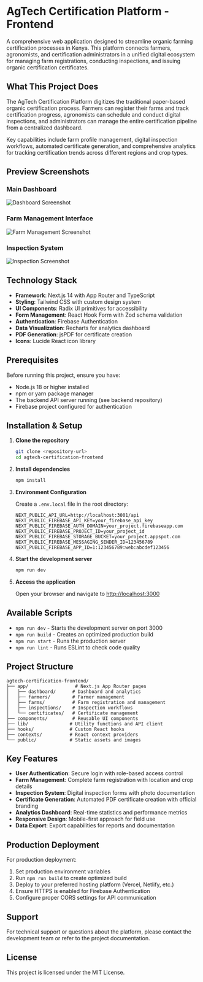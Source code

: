 # AgTech Certification Platform - Frontend

A comprehensive web application designed to streamline organic farming certification processes in Kenya. This platform connects farmers, agronomists, and certification administrators in a unified digital ecosystem for managing farm registrations, conducting inspections, and issuing organic certification certificates.

## What This Project Does

The AgTech Certification Platform digitizes the traditional paper-based organic certification process. Farmers can register their farms and track certification progress, agronomists can schedule and conduct digital inspections, and administrators can manage the entire certification pipeline from a centralized dashboard.

Key capabilities include farm profile management, digital inspection workflows, automated certificate generation, and comprehensive analytics for tracking certification trends across different regions and crop types.

## Preview Screenshots

### Main Dashboard
![Dashboard Screenshot](./public/sample-1.png)

### Farm Management Interface
![Farm Management Screenshot](./public/sample-2.png)

### Inspection System
![Inspection Screenshot](./public/sample-3.png)

## Technology Stack

- **Framework**: Next.js 14 with App Router and TypeScript
- **Styling**: Tailwind CSS with custom design system
- **UI Components**: Radix UI primitives for accessibility
- **Form Management**: React Hook Form with Zod schema validation
- **Authentication**: Firebase Authentication
- **Data Visualization**: Recharts for analytics dashboard
- **PDF Generation**: jsPDF for certificate creation
- **Icons**: Lucide React icon library

## Prerequisites

Before running this project, ensure you have:
- Node.js 18 or higher installed
- npm or yarn package manager
- The backend API server running (see backend repository)
- Firebase project configured for authentication

## Installation & Setup

1. **Clone the repository**
   ```bash
   git clone <repository-url>
   cd agtech-certification-frontend
   ```

2. **Install dependencies**
   ```bash
   npm install
   ```

3. **Environment Configuration**

   Create a `.env.local` file in the root directory:
   ```env
   NEXT_PUBLIC_API_URL=http://localhost:3001/api
   NEXT_PUBLIC_FIREBASE_API_KEY=your_firebase_api_key
   NEXT_PUBLIC_FIREBASE_AUTH_DOMAIN=your_project.firebaseapp.com
   NEXT_PUBLIC_FIREBASE_PROJECT_ID=your_project_id
   NEXT_PUBLIC_FIREBASE_STORAGE_BUCKET=your_project.appspot.com
   NEXT_PUBLIC_FIREBASE_MESSAGING_SENDER_ID=123456789
   NEXT_PUBLIC_FIREBASE_APP_ID=1:123456789:web:abcdef123456
   ```

4. **Start the development server**
   ```bash
   npm run dev
   ```

5. **Access the application**

   Open your browser and navigate to [http://localhost:3000](http://localhost:3000)

## Available Scripts

- `npm run dev` - Starts the development server on port 3000
- `npm run build` - Creates an optimized production build
- `npm run start` - Runs the production server
- `npm run lint` - Runs ESLint to check code quality

## Project Structure

```
agtech-certification-frontend/
├── app/                 # Next.js App Router pages
│   ├── dashboard/      # Dashboard and analytics
│   ├── farmers/        # Farmer management
│   ├── farms/          # Farm registration and management
│   ├── inspections/    # Inspection workflows
│   └── certificates/   # Certificate management
├── components/         # Reusable UI components
├── lib/               # Utility functions and API client
├── hooks/             # Custom React hooks
├── contexts/          # React context providers
└── public/            # Static assets and images
```

## Key Features

- **User Authentication**: Secure login with role-based access control
- **Farm Management**: Complete farm registration with location and crop details
- **Inspection System**: Digital inspection forms with photo documentation
- **Certificate Generation**: Automated PDF certificate creation with official branding
- **Analytics Dashboard**: Real-time statistics and performance metrics
- **Responsive Design**: Mobile-first approach for field use
- **Data Export**: Export capabilities for reports and documentation

## Production Deployment

For production deployment:

1. Set production environment variables
2. Run `npm run build` to create optimized build
3. Deploy to your preferred hosting platform (Vercel, Netlify, etc.)
4. Ensure HTTPS is enabled for Firebase Authentication
5. Configure proper CORS settings for API communication

## Support

For technical support or questions about the platform, please contact the development team or refer to the project documentation.

## License

This project is licensed under the MIT License.